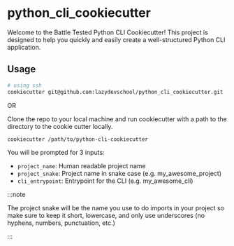 # python_cli_cookiecutter

Welcome to the Battle Tested Python CLI Cookiecutter! This project is designed to help you quickly and easily create a well-structured Python CLI application.

## Usage

```bash
# using ssh
cookiecutter git@github.com:lazydevschool/python_cli_cookiecutter.git
```

OR

Clone the repo to your local machine and run cookiecutter with a path to the directory to the cookie cutter locally.

```bash
cookiecutter /path/to/python-cli-cookiecutter
```

You will be prompted for 3 inputs:

- `project_name`: Human readable project name
- `project_snake`: Project name in snake case (e.g. my_awesome_project)
- `cli_entrypoint`: Entrypoint for the CLI (e.g. my_awesome_cli)

:::note

The project snake will be the name you use to do imports in your project so make sure to keep it short, lowercase, and only use underscores (no hyphens, numbers, punctuation, etc.)

:::
